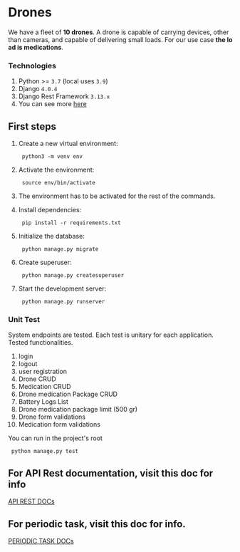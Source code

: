 # Drones
We have a fleet of **10 drones**. A drone is capable of carrying devices, other than cameras, and capable of delivering small loads. For our use case **the load is medications**.

### Technologies
1. Python >= `3.7` (local uses `3.9`)
2. Django `4.0.4`
3. Django Rest Framework `3.13.x`
4. You can see more <a href="https://github.com/hectorarem/drones/blob/main/requirements.txt">here</a>

## First steps

1. Create a new virtual environment:

        python3 -m venv env

2. Activate the environment:

        source env/bin/activate

3. The environment has to be activated for the rest of the commands.

4. Install dependencies:

        pip install -r requirements.txt

5. Initialize the database:

        python manage.py migrate

6. Create superuser:

        python manage.py createsuperuser

7. Start the development server:

        python manage.py runserver

### Unit Test
System endpoints are tested. Each test is unitary for each application.
Tested functionalities.
1. login
2. logout
3. user registration
4. Drone CRUD
5. Medication CRUD
6. Drone medication Package CRUD
7. Battery Logs List
8. Drone medication package limit (500 gr)
9. Drone form validations
10. Medication form validations

You can run in the project's root
        
     python manage.py test
        
## For API Rest documentation, visit this doc for info
<a href="https://github.com/hectorarem/drones/blob/main/docs/API_REST.md">API REST DOCs</a>
        
## For periodic task, visit this doc for info.

<a href="https://github.com/hectorarem/drones/blob/main/docs/PERIODIC_TASK.md">PERIODIC TASK DOCs</a>